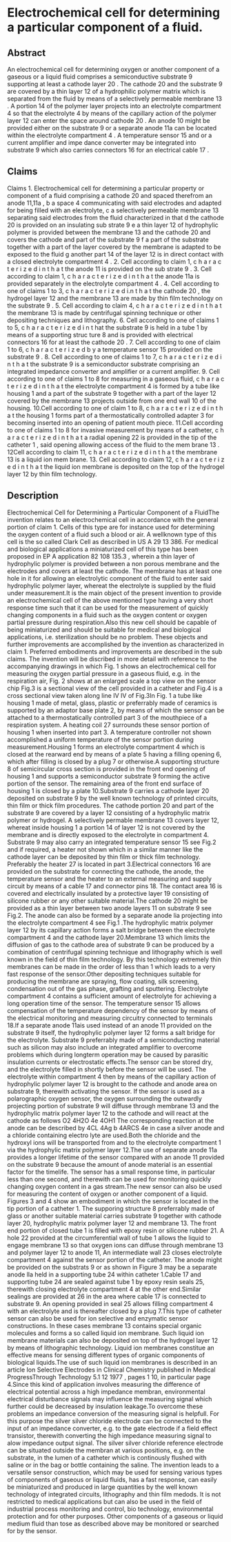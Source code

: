 # Electrochemical cell for determining a particular component of a fluid.

## Abstract
An electrochemical cell for determining oxygen or another component of a gaseous or a liquid fluid comprises a semiconductive substrate 9 supporting at least a cathode layer 20 . The cathode 20 and the substrate 9 are covered by a thin layer 12 of a hydrophilic polymer matrix which is separated from the fluid by means of a selectively permeable membrane 13 . A portion 14 of the polymer layer projects into an electrolyte compartment 4 so that the electrolyte 4 by means of the capillary action of the polymer layer 12 can enter the space around cathode 20 . An anode 10 might be provided either on the substrate 9 or a separate anode 11a can be located within the electrolyte compartment 4 . A temperature sensor 15 and or a current amplifier and impe dance converter may be integrated into substrate 9 which also carries connectors 16 for an electrical cable 17 .

## Claims
Claims 1. Electrochemical cell for determining a particular property or component of a fluid comprising a cathode 20 and spaced therefrom an anode 11,11a , b a space 4 communicating with said electrodes and adapted for being filled with an electrolyte, c a selectively permeable membrane 13 separating said electrodes from the fluid characterized in that d the cathode 20 is provided on an insulating sub strate 9 e a thin layer 12 of hydrophylic polymer is provided between the membrane 13 and the cathode 20 and covers the cathode and part of the substrate 9 f a part of the substrate together with a part of the layer covered by the membrane is adapted to be exposed to the fluid g another part 14 of the layer 12 is in direct contact with a closed electrolyte compartment 4 . 2. Cell according to claim 1, c h a r a c t e r i z e d i n t h a t the anode 11 is provided on the sub strate 9 . 3. Cell according to claim 1, c h a r a c t e r i z e d i n t h a t the anode 11a is provided separately in the electrolyte compartment 4 . 4. Cell according to one of claims 1 to 3, c h a r a c t e r i z e d i.n t h a t the cathode 20 , the hydrogel layer 12 and the membrane 13 are made by thin film technology on the substrate 9 . 5. Cell according to claim 4, c h a r a c t e r i z e d i n t h a t the membrane 13 is made by centrifugal spinning technique or other depositing techniques and lithography. 6. Cell according to one of claims 1 to 5, c h a r a c t e r i z e d i n t hat the substrate 9 is held in a tube 1 by means of a supporting struc ture 8 and is provided with electrical connectors 16 for at least the cathode 20 . 7. Cell according to one of claim 1 to 6, c h a r a c t e r i z e d b y a temperature sensor 15 provided on the substrate 9 . 8. Cell according to one of claims 1 to 7, c h a r a c t e r i z e d i n t h a t the substrate 9 is a semiconductor substrate comprising an integrated impedance converter and amplifier or a current amplifier. 9. Cell according to one of claims 1 to 8 for measuring in a gaseous fluid, c h a r a c t e r i z e d i n t h a t the electrolyte compartment 4 is formed by a tube like housing 1 and a part of the substrate 9 together with a part of the layer 12 covered by the membrane 13 projects outside from one end wall 10 of the housing. 10.Cell according to one of claim 1 to 8, c h a r a c t e r i z e d i n t h a t the housing 1 forms part of a thermostatically controlled adapter 3 for becoming inserted into an opening of patient mouth piece. 11.Cell according to one of claims 1 to 8 for invasive measurement by means of a catheter, c h a r a c t e r i z e d i n t h a t a radial opening 22 is provided in the tip of the catheter 1 , said opening allowing access of the fluid to the mem brane 13 . 12Cell according to claim 11, c h a r a c t e r i z e d i n t h a t the membrane 13 is a liquid ion mem brane. 13. Cell according to claim 12, c h a r a c t e r i z e d i n t h a t the liquid ion membrane is deposited on the top of the hydrogel layer 12 by thin film technology.

## Description
Electrochemical Cell for Determining a Particular Component of a FluidThe invention relates to an electrochemical cell in accordance with the general portion of claim 1. Cells of this type are for instance used for determining the oxygen content of a fluid such a blood or air. A wellknown type of this cell is the so called Clark Cell as described in US A 29 13 386. For medical and biological applications a miniaturized cell of this type has been proposed in EP A application 82 108 135.3 , wherein a thin layer of hydrophylic polymer is provided between a non porous membrane and the electrodes and covers at least the cathode. The membrane has at least one hole in it for allowing an electrolytic component of the fluid to enter said hydrophylic polymer layer, whereat the electrolyte is supplied by the fluid under measurement.It is the main object of the present invention to provide an electrochemical cell of the above mentioned type having a very short response time such that it can be used for the measurement of quickly changing components in a fluid such as the oxygen content or oxygen partial pressure during respiration.Also this new cell should be capable of being miniaturized and should be suitable for medical and biological applications, i.e. sterilization should be no problem. These objects and further improvements are accomplished by the invention as characterized in claim 1. Preferred embodiments and improvements are described in the sub claims. The invention will be discribed in more detail with reference to the accompanying drawings in which Fig. 1 shows an electrochemical cell for measuring the oxygen partial pressure in a gaseous fluid, e.g. in the respiration air, Fig. 2 shows at an enlarged scale a top view on the sensor chip Fig.3 is a sectional view of the cell provided in a catheter and Fig.4 is a cross sectional view taken along line IV IV of Fig.3In Fig. 1 a tube like housing 1 made of metal, glass, plastic or preferrably made of ceramics is supported by an adaptor base plate 2, by means of which the sensor can be attached to a thermostatically controlled part 3 of the mouthpiece of a respiration system. A heating coil 27 surrounds these sensor portion of housing 1 when inserted into part 3. A temperature controller not shown accomplished a uniform temperature of the sensor portion during measurement.Housing 1 forms an electrolyte compartment 4 which is closed at the rearward end by means of a plate 5 having a filling opening 6, which after filling is closed by a plug 7 or otherwise.A supporting structure 8 of semicircular cross section is provided in the front end opening of housing 1 and supports a semiconductor substrate 9 forming the active portion of the sensor. The remaining area of the front end surface of housing 1 is closed by a plate 10.Substrate 9 carries a cathode layer 20 deposited on substrate 9 by the well known technology of printed circuits, thin film or thick film procedures. The cathode portion 20 and part of the substrate 9 are covered by a layer 12 consisting of a hydrophylic matrix polymer or hydrogel. A selectively permable membrane 13 covers layer 12, whereat inside housing 1 a portion 14 of layer 12 is not covered by the membrane and is directly exposed to the electrolyte in compartment 4. Substrate 9 may also carry an integrated temperature sensor 15 see Fig.2 and if required, a heater not shown which in a similar manner like the cathode layer can be deposited by thin film or thick film technology. Preferably the heater 27 is located in part 3.Electrical connectors 16 are provided on the substrate for connecting the cathode, the anode, the temperature sensor and the heater to an external measuring and supply circuit by means of a cable 17 and connector pins 18. The contact area 16 is covered and electrically insulated by a protective layer 19 consisting of silicone rubber or any other suitable material.The cathode 20 might be provided as a thin layer between two anode layers 11 on substrate 9 see Fig.2. The anode can also be formed by a separate anode lia projecting into the electrolyte compartment 4 see Fig.1 .The hydrophylic matrix polymer layer 12 by its capillary action forms a salt bridge between the electrolyte compartment 4 and the cathode layer 20.Membrane 13 which limits the diffusion of gas to the cathode area of substrate 9 can be produced by a combination of centrifugal spinning technique and lithography which is well known in the field of thin film technology. By this technology extremely thin membranes can be made in the order of less than 1 which leads to a very fast response of the sensor.Other depositing techniques suitable for producing the membrane are spraying, flow coating, silk screening, condensation out of the gas phase, grafting and sputtering. Electrolyte compartment 4 contains a sufficient amount of electrolyte for achieving a long operation time of the sensor. The temperature sensor 15 allows compensation of the temperature dependency of the sensor by means of the electrical monitoring and measuring circuitry connected to terminals 18.If a separate anode 11ais used instead of an anode 11 provided on the substrate 9 itself, the hydrophylic polymer layer 12 forms a salt bridge for the electrolyte. Substrate 9 preferrably made of a semiconducting material such as silicon may also include an integrated amplifier to overcome problems which during longterm operation may be caused by parasitic insulation currents or electrostatic effects.The sensor can be stored dry, and the electrolyte filled in shortly before the sensor will be used. The electrolyte within compartment 4 then by means of the capillary action of hydrophylic polymer layer 12 is brought to the cathode and anode area on substrate 9, therewith activating the sensor. If the sensor is used as a polarographic oxygen sensor, the oxygen surrounding the outwardly projecting portion of substrate 9 will diffuse through membrane 13 and the hydrophylic matrix polymer layer 12 to the cathode and will react at the cathode as follows O2 4H2O 4e 4OH1 The corresponding reaction at the anode can be described by 4CL 4Ag b 4ARCS 4e in case a silver anode and a chloride containing electro lyte are used.Both the chloride and the hydroxyl ions will be transported from and to the electrolyte compartment 1 via the hydrophylic matrix polymer layer 12.The use of separate anode 11a provides a longer lifetime of the sensor compared with an anode 11 provided on the substrate 9 because the amount of anode material is an essential factor for the timelife. The sensor has a small response time, in particular less than one second, and therewith can be used for monitoring quickly changing oxygen content in a gas stream.The new sensor can also be used for measuring the content of oxygen or another component of a liquid. Figures 3 and 4 show an embodiment in which the sensor is located in the tip portion of a catheter 1. The supporing structure 8 preferrably made of glass or another suitable material carries substrate 9 together with cathode layer 20, hydrophylic matrix polymer layer 12 and membrane 13. The front end portion of closed tube 1 is filled with epoxy resin or silicone rubber 21. A hole 22 provided at the circumferential wall of tube 1 allows the liquid to engage membrane 13 so that oxygen ions can diffuse through membrane 13 and polymer layer 12 to anode 11, An intermediate wall 23 closes electrolyte compartment 4 against the sensor portion of the catheter. The anode might be provided on the substrats 9 or as shown in Figure 3 may be a separate anode lla held in a supporting tube 24 within catheter 1.Cable 17 and supporting tube 24 are sealed against tube 1 by epoxy resin seals 25, therewith closing electrolyte compartment 4 at the other end.Similar sealings are provided at 26 in the area where cable 17 is connected to substrate 9. An opening provided in seal 25 allows filling compartment 4 with an electrolyte and is thereafter closed by a plug 7.This type of catheter sensor can also be used for ion selective and enzymatic sensor constructions. In these cases membrane 13 contains special organic molecules and forms a so called liquid ion membrane. Such liquid ion membrane materials can also be deposited on top of the hydrogel layer 12 by means of lithographic technology. Liquid ion membranes constitue an effective means for sensing different types of organic components of biological liquids.The use of such liquid ion membranes is described in an article Ion Selective Electrodes in Clinical Chemistry published in Medical ProgressThrough Technology 5.1 12 1977 , pages 1 10, in particular page 4.Since this kind of application involves measuring the difference of electrical potential across a high impedance membran, environmental electrical disturbance signals may influence the measuring signal which further could be decreased by insulation leakage.To overcome these problems an impedance conversion of the measuring signal is helpfull. For this purpose the silver silver chloride electrode can be connected to the input of an impedance converter, e.g. to the gate electrode if a field effect transistor, therewith converting the high impedance measuring signal to alow impedance output signal. The silver silver chloride reference electrode can be situated outside the membran at various positions, e.g. on the substrate, in the lumen of a catheter which is continously flushed with saline or in the bag or bottle containing the saline. The invention leads to a versatile sensor construction, which may be used for sensing various types of components of gaseous or liquid fluids, has a fast response, can easily be miniaturized and produced in large quantities by the well known technology of integrated circuits, lithography and thin film medods. It is not restricted to medical applications but can also be used in the field of industrial process monitoring and control, bio technology, environmental protection and for other purposes. Other components of a gaseous or liquid medium fluid than tose as described above may be monitored or searched for by the sensor.